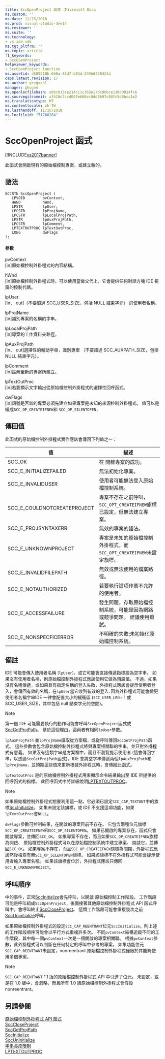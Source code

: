 ```yaml
---
title: SccOpenProject 函式 |Microsoft Docs
ms.custom: ''
ms.date: 11/15/2016
ms.prod: visual-studio-dev14
ms.reviewer: ''
ms.suite: ''
ms.technology:
- vs-ide-sdk
ms.tgt_pltfrm: ''
ms.topic: article
f1_keywords:
- SccOpenProject
helpviewer_keywords:
- SccOpenProject function
ms.assetid: d609510b-660a-46d7-b93d-2406df20434d
caps.latest.revision: 17
ms.author: gregvanl
manager: ghogen
ms.openlocfilehash: a0bcb33ee214c11c369e17dc90bce138c0014fc6
ms.sourcegitcommit: af428c7ccd007e668ec0dd8697c88fc5d8bca1e2
ms.translationtype: MT
ms.contentlocale: zh-TW
ms.lasthandoff: 11/16/2018
ms.locfileid: "51768264"
---
```

# <a name="sccopenproject-function"></a>SccOpenProject 函式
[!INCLUDE[vs2017banner](../includes/vs2017banner.md)]

此函式會開啟現有的原始檔控制專案，或建立新的。  
  
## <a name="syntax"></a>語法  
  
```cpp#  
SCCRTN SccOpenProject (  
   LPVOID        pvContext,  
   HWND          hWnd,  
   LPSTR         lpUser,  
   LPCSTR        lpProjName,  
   LPCSTR        lpLocalProjPath,  
   LPSTR         lpAuxProjPath,  
   LPCSTR        lpComment,  
   LPTEXTOUTPROC lpTextOutProc,  
   LONG          dwFlags  
);  
```  
  
#### <a name="parameters"></a>參數  
 pvContext  
 [in]原始檔控制外掛程式的內容結構。  
  
 hWnd  
 [in]原始檔控制外掛程式時，可以使用當做父代上，它會提供任何對話方塊 IDE 視窗的控制代碼。  
  
 lpUser  
 [in、 out]（不要超過 SCC_USER_SIZE，包括 NULL 結束字元） 的使用者名稱。  
  
 lpProjName  
 [in]識別專案的名稱的字串。  
  
 lpLocalProjPath  
 [in]專案的工作資料夾路徑。  
  
 lpAuxProjPath  
 [in、 out]選擇性的輔助字串，識別專案 （不要超過 SCC_AUXPATH_SIZE，包括 NULL 結束字元）。  
  
 lpComment  
 [in]註解至新的專案所建立。  
  
 lpTextOutProc  
 [in]若要顯示文字輸出從原始檔控制外掛程式的選擇性回呼函式。  
  
 dwFlags  
 [in]訊號是否新的專案必須先建立如果專案是未知的來源控制外掛程式。 值可以是組成`SCC_OP_CREATEIFNEW`和 `SCC_OP_SILENTOPEN.`  
  
## <a name="return-value"></a>傳回值  
 此函式的原始檔控制外掛程式實作應該會傳回下列值之一：  
  
|值|描述|  
|-----------|-----------------|  
|SCC_OK|在 開啟專案的成功。|  
|SCC_E_INITIALIZEFAILED|無法初始化專案。|  
|SCC_E_INVALIDUSER|使用者可能無法登入原始檔控制系統。|  
|SCC_E_COULDNOTCREATEPROJECT|專案不存在之前呼叫， `SCC_OPT_CREATEIFNEW`旗標已設定，但無法建立專案。|  
|SCC_E_PROJSYNTAXERR|無效的專案的語法。|  
|SCC_E_UNKNOWNPROJECT|專案是未知的原始檔控制外掛程式，而`SCC_OPT_CREATEIFNEW`未設定旗標。|  
|SCC_E_INVALIDFILEPATH|無效或無法使用的檔案路徑。|  
|SCC_E_NOTAUTHORIZED|若要執行這項作業不允許的使用者。|  
|SCC_E_ACCESSFAILURE|發生問題，存取原始檔控制系統，可能是因為網路或競爭問題。 建議使用重試。|  
|SCC_E_NONSPECFICERROR|不明確的失敗;未初始化原始檔控制系統。|  
  
## <a name="remarks"></a>備註  
 IDE 可能會傳入使用者名稱 (`lpUser`)，或它可能會直接傳遞指標設為空字串。 如果沒有使用者名稱，則原始檔控制外掛程式應該使用它做為預設值。 不過，如果沒有名稱傳遞，或如果具有指定名稱的登入失敗，外掛程式應該會提示使用者登入，會傳回有效的名稱，在`lpUser`當它收到有效的登入`.`因為外掛程式可能會變更使用者名稱字串IDE 一律會配置大小的緩衝區 (`SCC_USER_LEN`+ 1 或 SCC_USER_SIZE，其中包括 null 結束字元的空間)。  
  
> [!NOTE]
>  第一個 IDE 可能需要執行的動作可能會呼叫`SccOpenProject`函式或[SccGetProjPath](../extensibility/sccgetprojpath-function.md)。 基於這個理由，這兩者有相同`lpUser`參數。  
  
 `lpAuxProjPath` 並`lpProjName`讀取從方案檔，或從呼叫傳回`SccGetProjPath`函式。 這些參數會包含原始檔控制外掛程式將與專案相關聯的字串，並只對外掛程式有意義。 如果沒有這類字串是方案檔中，而且不瀏覽提示使用者 (這會傳回字串，以透過`SccGetProjPath`函式)，IDE 會將空字串傳遞兩個`lpAuxProjPath`和`lpProjName`，並預期這些值來更新根據外掛程式時，會傳回此函式。  
  
 `lpTextOutProc` 是的原始檔控制外掛程式用來顯示命令結果輸出至 IDE 所提供的回呼函式的指標。 此回呼函式中將詳細說明[LPTEXTOUTPROC](../extensibility/lptextoutproc.md)。  
  
> [!NOTE]
>  如果原始檔控制外掛程式想要利用這一點，它必須已設定`SCC_CAP_TEXTOUT`中的旗標[SccInitialize](../extensibility/sccinitialize-function.md)。 如果未設定該旗標，或 IDE 不支援這項功能，如果`lpTextOutProc`會`NULL`。  
  
 `dwFlags`參數可控制結果，在開啟的專案目前不存在。 它包含兩種位元旗標`SCC_OP_CREATEIFNEW`和`SCC_OP_SILENTOPEN`。 如果已開啟的專案存在，函式只會開啟專案，並傳回`SCC_OK`。 如果專案不存在，而且如果`SCC_OP_CREATEIFNEW`旗標為開啟、 原始檔控制外掛程式可以在原始檔控制系統中建立專案、 開啟它，並傳回`SCC_OK`。 如果專案不存在，而且`SCC_OP_CREATEIFNEW`旗標為關閉，外掛程式應該然後檢查有無`SCC_OP_SILENTOPEN`旗標。 如果該旗標不在外掛程式可能會提示使用者輸入專案名稱。 如果該旗標會位於，外掛程式應該只傳回`SCC_E_UNKNOWNPROJECT`。  
  
## <a name="calling-order"></a>呼叫順序  
 中的事件，正常[SccInitialize](../extensibility/sccinitialize-function.md)會先呼叫，以開啟 原始檔控制工作階段。 工作階段可能是呼叫組成`SccOpenProject`，後面接著其他原始檔控制外掛程式 API 函式呼叫中，會呼叫終止[SccCloseProject](../extensibility/scccloseproject-function.md)。 這類工作階段可能會重複幾次之前[SccUninitialize](../extensibility/sccuninitialize-function.md)呼叫。  
  
 如果原始檔控制外掛程式的設定`SCC_CAP_REENTRANT`位元`SccInitialize`，則上述的工作階段順序可能會以平行方式重複許多次。 不同`pvContext`結構追蹤不同的工作階段，其中每一個`pvContext`一次是一個開啟的專案相關聯。 根據`pvContext`參數，此外掛程式可以判斷在任何特定的呼叫中參考的專案。 如果功能位元`SCC_CAP_REENTRANT`未設定，nonreentrant 原始檔控制外掛程式僅限於其能夠使用多個專案。  
  
> [!NOTE]
>  `SCC_CAP_REENTRANT` 1.1 版的原始檔控制外掛程式 API 中引進了位元。 未設定，或是在 1.0 版中，會忽略，而且所有 1.0 版原始檔控制外掛程式會假設 nonreentrant。  
  
## <a name="see-also"></a>另請參閱  
 [原始檔控制外掛程式 API 函式](../extensibility/source-control-plug-in-api-functions.md)   
 [SccCloseProject](../extensibility/scccloseproject-function.md)   
 [SccGetProjPath](../extensibility/sccgetprojpath-function.md)   
 [SccInitialize](../extensibility/sccinitialize-function.md)   
 [SccUninitialize](../extensibility/sccuninitialize-function.md)   
 [字串長度限制](../extensibility/restrictions-on-string-lengths.md)   
 [LPTEXTOUTPROC](../extensibility/lptextoutproc.md)


